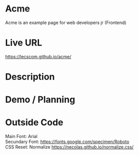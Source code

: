 # Acme
Acme is an example page for web developers jr (Frontend)

# Live URL
https://lecscom.github.io/acme/

# Description

# Demo / Planning

# Outside Code
Main Font: Arial </br>
Secundary Font: https://fonts.google.com/specimen/Roboto </br>
CSS Reset: Normalize https://necolas.github.io/normalize.css/ </br>


